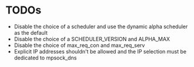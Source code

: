# TODOs

- Disable the choice of a scheduler and use the dynamic alpha scheduler as the default
- Disable the choice of a SCHEDULER_VERSION and ALPHA_MAX
- Disable the choice of max_req_con and max_req_serv
- Explicit IP addresses shouldn't be allowed and the IP selection must be dedicated to mpsock_dns
